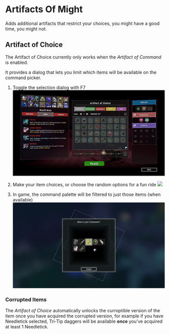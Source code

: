 # Artifacts Of Might

Adds additional artifacts that restrict your choices, you might have a good time, you might not.

## Artifact of Choice

The Artifact of Choice currently only works when the _Artifact of Command_ is enabled. 

It provides a dialog that lets you limit which items will be available on the command picker.


1. Toggle the selection dialog with F7
![](./docImgs/artifact_of_choice_selection.png)

1. Make your item choices, or choose the random options for a fun ride
![](./docImgs/artifact_of_choice_selected.png_)

1. In game, the command palette will be filtered to just those items (when available)
![](./docImgs/artifact_of_choice_game_limited.png)

### Corrupted Items

The _Artifact of Choice_ automatically unlocks the curroptible version of the item once you have acquired the corrupted version,
for example if you have Needletick selected, Tri-Tip daggers will be available **once** you've acquired at least 1 Needletick.
